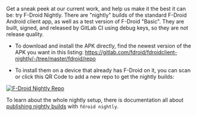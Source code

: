 Get a sneak peek at our current work, and help us make it the best it can be: try F-Droid Nightly.  There are "nightly" builds of the standard F-Droid Android client app, as well as a test version of F-Droid "Basic".  They are built, signed, and released by GitLab CI using debug keys, so they are not release quality.

* To download and install the APK directly, find the newest version of the APK you want in this listing: <https://gitlab.com/fdroid/fdroidclient-nightly/-/tree/master/fdroid/repo>

* To install them on a device that already has F-Droid on it, you can scan or click this QR Code to add a new repo to get the nightly builds:

[![F-Droid Nightly Repo](https://gitlab.com/fdroid/fdroidclient-nightly/-/raw/master/qr.png?inline=false)](https://gitlab.com/fdroid/fdroidclient-nightly/-/raw/master/fdroid/repo)

To learn about the whole nightly setup, there is documentation all about [publishing nightly builds](https://f-droid.org/docs/Publishing_Nightly_Builds/) with `fdroid nightly`.
